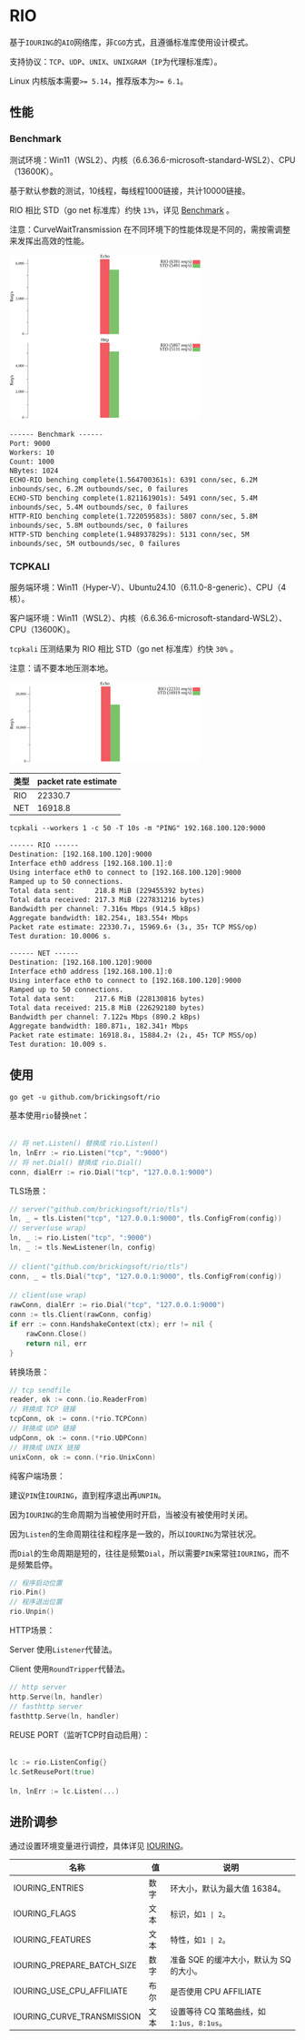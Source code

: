 # RIO

基于`IOURING`的`AIO`网络库，非`CGO`方式，且遵循标准库使用设计模式。

支持协议：`TCP`、`UDP`、`UNIX`、`UNIXGRAM`（`IP`为代理标准库）。

Linux 内核版本需要`>= 5.14`，推荐版本为`>= 6.1`。

## 性能
### Benchmark
测试环境：Win11（WSL2）、内核（6.6.36.6-microsoft-standard-WSL2）、CPU（13600K）。

基于默认参数的测试，10线程，每线程1000链接，共计10000链接。

RIO 相比 STD（go net 标准库）约快 `13%`，详见 [Benchmark](https://github.com/brickingsoft/rio_examples/tree/main/benchmark) 。

注意：CurveWaitTransmission 在不同环境下的性能体现是不同的，需按需调整来发挥出高效的性能。 


<img src="benchmark/echo.png" width="336" height="144" border="0" alt="echo benchmark">
<img src="benchmark/http.png" width="336" height="144" border="0" alt="http benchmark">


```text
------ Benchmark ------
Port: 9000
Workers: 10
Count: 1000
NBytes: 1024
ECHO-RIO benching complete(1.564700361s): 6391 conn/sec, 6.2M inbounds/sec, 6.2M outbounds/sec, 0 failures
ECHO-STD benching complete(1.821161901s): 5491 conn/sec, 5.4M inbounds/sec, 5.4M outbounds/sec, 0 failures
HTTP-RIO benching complete(1.722059583s): 5807 conn/sec, 5.8M inbounds/sec, 5.8M outbounds/sec, 0 failures
HTTP-STD benching complete(1.948937829s): 5131 conn/sec, 5M inbounds/sec, 5M outbounds/sec, 0 failures
```

### TCPKALI

服务端环境：Win11（Hyper-V）、Ubuntu24.10（6.11.0-8-generic）、CPU（4核）。

客户端环境：Win11（WSL2）、内核（6.6.36.6-microsoft-standard-WSL2）、CPU（13600K）。

`tcpkali` 压测结果为 RIO 相比 STD（go net 标准库）约快 `30%` 。

注意：请不要本地压测本地。

<img src="benchmark/tcpkali-echo.png" width="336" height="144" border="0" alt="http benchmark">

| 类型  | packet rate estimate |
|-----|----------------------|
| RIO | 22330.7              |
| NET | 16918.8              |

```shell
tcpkali --workers 1 -c 50 -T 10s -m "PING" 192.168.100.120:9000
```
```text
------ RIO ------
Destination: [192.168.100.120]:9000
Interface eth0 address [192.168.100.1]:0
Using interface eth0 to connect to [192.168.100.120]:9000
Ramped up to 50 connections.
Total data sent:     218.8 MiB (229455392 bytes)
Total data received: 217.3 MiB (227831216 bytes)
Bandwidth per channel: 7.316⇅ Mbps (914.5 kBps)
Aggregate bandwidth: 182.254↓, 183.554↑ Mbps
Packet rate estimate: 22330.7↓, 15969.6↑ (3↓, 35↑ TCP MSS/op)
Test duration: 10.0006 s.
```
```text
------ NET ------
Destination: [192.168.100.120]:9000
Interface eth0 address [192.168.100.1]:0
Using interface eth0 to connect to [192.168.100.120]:9000
Ramped up to 50 connections.
Total data sent:     217.6 MiB (228130816 bytes)
Total data received: 215.8 MiB (226292180 bytes)
Bandwidth per channel: 7.122⇅ Mbps (890.2 kBps)
Aggregate bandwidth: 180.871↓, 182.341↑ Mbps
Packet rate estimate: 16918.8↓, 15884.2↑ (2↓, 45↑ TCP MSS/op)
Test duration: 10.009 s.
```


## 使用

```shell
go get -u github.com/brickingsoft/rio
```

基本使用`rio`替换`net`：
```go

// 将 net.Listen() 替换成 rio.Listen() 
ln, lnErr := rio.Listen("tcp", ":9000")
// 将 net.Dial() 替换成 rio.Dial() 
conn, dialErr := rio.Dial("tcp", "127.0.0.1:9000")

```

TLS场景：
```go
// server("github.com/brickingsoft/rio/tls")
ln, _ = tls.Listen("tcp", "127.0.0.1:9000", tls.ConfigFrom(config))
// server(use wrap)
ln, _ := rio.Listen("tcp", ":9000")
ln, _ := tls.NewListener(ln, config)

// client("github.com/brickingsoft/rio/tls")
conn, _ = tls.Dial("tcp", "127.0.0.1:9000", tls.ConfigFrom(config))

// client(use wrap)
rawConn, dialErr := rio.Dial("tcp", "127.0.0.1:9000")
conn := tls.Client(rawConn, config)
if err := conn.HandshakeContext(ctx); err != nil {
	rawConn.Close()
	return nil, err
}
```

转换场景：
```go
// tcp sendfile
reader, ok := conn.(io.ReaderFrom)
// 转换成 TCP 链接 
tcpConn, ok := conn.(*rio.TCPConn)
// 转换成 UDP 链接
udpConn, ok := conn.(*rio.UDPConn)
// 转换成 UNIX 链接
unixConn, ok := conn.(*rio.UnixConn)
```

纯客户端场景：

建议`PIN`住`IOURING`，直到程序退出再`UNPIN`。

因为`IOURING`的生命周期为当被使用时开启，当被没有被使用时关闭。

因为`Listen`的生命周期往往和程序是一致的，所以`IOURING`为常驻状况。

而`Dial`的生命周期是短的，往往是频繁`Dial`，所以需要`PIN`来常驻`IOURING`，而不是频繁启停。
```go
// 程序启动位置
rio.Pin()
// 程序退出位置
rio.Unpin()
```

HTTP场景：

Server 使用`Listener`代替法。

Client 使用`RoundTripper`代替法。
```go
// http server
http.Serve(ln, handler)
// fasthttp server
fasthttp.Serve(ln, handler)
```

REUSE PORT（监听TCP时自动启用）：

```go

lc := rio.ListenConfig{}
lc.SetReusePort(true)

ln, lnErr := lc.Listen(...)

```

## 进阶调参
通过设置环境变量进行调控，具体详见 [IOURING](https://man7.org/linux/man-pages/man2/io_uring_setup.2.html)。

| 名称                         | 值  | 说明                             |
|----------------------------|----|--------------------------------|
| IOURING_ENTRIES            | 数字 | 环大小，默认为最大值 16384。              |
| IOURING_FLAGS              | 文本 | 标识，如`1 \| 2`。                  |
| IOURING_FEATURES           | 文本 | 特性，如`1 \| 2`。                  |
| IOURING_PREPARE_BATCH_SIZE | 数字 | 准备 SQE 的缓冲大小，默认为 SQ 的大小。       |
| IOURING_USE_CPU_AFFILIATE  | 布尔 | 是否使用 CPU AFFILIATE             |
| IOURING_CURVE_TRANSMISSION | 文本 | 设置等待 CQ 策略曲线，如 `1:1us, 8:1us`。 |

